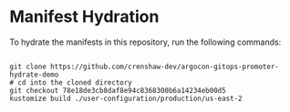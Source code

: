 
# Manifest Hydration

To hydrate the manifests in this repository, run the following commands:

```shell

git clone https://github.com/crenshaw-dev/argocon-gitops-promoter-hydrate-demo
# cd into the cloned directory
git checkout 78e18de3cb8daf8e94c8368300b6a14234eb00d5
kustomize build ./user-configuration/production/us-east-2
```